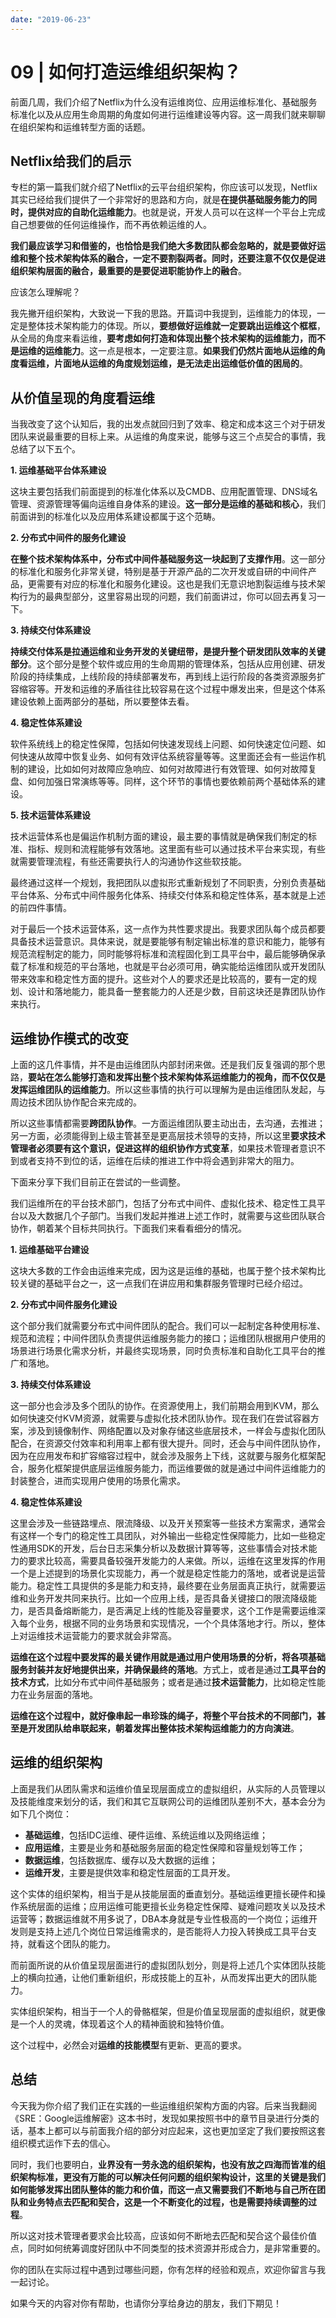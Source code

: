 ```yaml
---
date: "2019-06-23"
---  
```

      
# 09 | 如何打造运维组织架构？
前面几周，我们介绍了Netflix为什么没有运维岗位、应用运维标准化、基础服务标准化以及从应用生命周期的角度如何进行运维建设等内容。这一周我们就来聊聊在组织架构和运维转型方面的话题。

## Netflix给我们的启示

专栏的第一篇我们就介绍了Netflix的云平台组织架构，你应该可以发现，Netflix其实已经给我们提供了一个非常好的思路和方向，就是**在提供基础服务能力的同时，提供对应的自助化运维能力**。也就是说，开发人员可以在这样一个平台上完成自己想要做的任何运维操作，而不再依赖运维的人。

**我们最应该学习和借鉴的，也恰恰是我们绝大多数团队都会忽略的，就是要做好运维和整个技术架构体系的融合，一定不要割裂两者。同时，还要注意不仅仅是促进组织架构层面的融合，最重要的是要促进职能协作上的融合**。

应该怎么理解呢？

我先撇开组织架构，大致说一下我的思路。开篇词中我提到，运维能力的体现，一定是整体技术架构能力的体现。所以，**要想做好运维就一定要跳出运维这个框框**，从全局的角度来看运维，**要考虑如何打造和体现出整个技术架构的运维能力，而不是运维的运维能力**。这一点是根本，一定要注意。**如果我们仍然片面地从运维的角度看运维，片面地从运维的角度规划运维，是无法走出运维低价值的困局的**。

## 从价值呈现的角度看运维

当我改变了这个认知后，我的出发点就回归到了效率、稳定和成本这三个对于研发团队来说最重要的目标上来。从运维的角度来说，能够与这三个点契合的事情，我总结了以下五个。

<!-- [[[read_end]]] -->

**1\. 运维基础平台体系建设**

这块主要包括我们前面提到的标准化体系以及CMDB、应用配置管理、DNS域名管理、资源管理等偏向运维自身体系的建设。**这一部分是运维的基础和核心**，我们前面讲到的标准化以及应用体系建设都属于这个范畴。

**2\. 分布式中间件的服务化建设**

**在整个技术架构体系中，分布式中间件基础服务这一块起到了支撑作用**。这一部分的标准化和服务化非常关键，特别是基于开源产品的二次开发或自研的中间件产品，更需要有对应的标准化和服务化建设。这也是我们无意识地割裂运维与技术架构行为的最典型部分，这里容易出现的问题，我们前面讲过，你可以回去再复习一下。

**3\. 持续交付体系建设**

**持续交付体系是拉通运维和业务开发的关键纽带，是提升整个研发团队效率的关键部分**。这个部分是整个软件或应用的生命周期的管理体系，包括从应用创建、研发阶段的持续集成，上线阶段的持续部署发布，再到线上运行阶段的各类资源服务扩容缩容等。开发和运维的矛盾往往比较容易在这个过程中爆发出来，但是这个体系建设依赖上面两部分的基础，所以要整体去看。

**4\. 稳定性体系建设**

软件系统线上的稳定性保障，包括如何快速发现线上问题、如何快速定位问题、如何快速从故障中恢复业务、如何有效评估系统容量等等。这里面还会有一些运作机制的建设，比如如何对故障应急响应、如何对故障进行有效管理、如何对故障复盘、如何加强日常演练等等。同样，这个环节的事情也要依赖前两个基础体系的建设。

**5\. 技术运营体系建设**

技术运营体系也是偏运作机制方面的建设，最主要的事情就是确保我们制定的标准、指标、规则和流程能够有效落地。这里面有些可以通过技术平台来实现，有些就需要管理流程，有些还需要执行人的沟通协作这些软技能。

最终通过这样一个规划，我把团队以虚拟形式重新规划了不同职责，分别负责基础平台体系、分布式中间件服务化体系、持续交付体系和稳定性体系，基本就是上述的前四件事情。

对于最后一个技术运营体系，这一点作为共性要求提出。我要求团队每个成员都要具备技术运营意识。具体来说，就是要能够有制定输出标准的意识和能力，能够有规范流程制定的能力，同时能够将标准和流程固化到工具平台中，最后能够确保承载了标准和规范的平台落地，也就是平台必须可用，确实能给运维团队或开发团队带来效率和稳定性方面的提升。这些对个人的要求还是比较高的，要有一定的规划、设计和落地能力，能具备一整套能力的人还是少数，目前这块还是靠团队协作来执行。

## 运维协作模式的改变

上面的这几件事情，并不是由运维团队内部封闭来做。还是我们反复强调的那个思路，**要站在怎么能够打造和发挥出整个技术架构体系运维能力的视角，而不仅仅是发挥运维团队的运维能力**。所以这些事情的执行可以理解为是由运维团队发起，与周边技术团队协作配合来完成的。

所以这些事情都需要**跨团队协作**。一方面运维团队要主动出击，去沟通，去推进；另一方面，必须能得到上级主管甚至是更高层技术领导的支持，所以这里**要求技术管理者必须要有这个意识，促进这样的组织协作方式变革**，如果技术管理者意识不到或者支持不到位的话，运维在后续的推进工作中将会遇到非常大的阻力。

下面来分享下我们目前正在尝试的一些调整。

我们运维所在的平台技术部门，包括了分布式中间件、虚拟化技术、稳定性工具平台以及大数据几个子部门。当我们发起并推进上述工作时，就需要与这些团队联合协作，朝着某个目标共同执行。下面我们来看看细分的情况。

**1\. 运维基础平台建设**

这块大多数的工作会由运维来完成，因为这是运维的基础，也属于整个技术架构比较关键的基础平台之一，这一点我们在讲应用和集群服务管理时已经介绍过。

**2\. 分布式中间件服务化建设**

这个部分我们就需要分布式中间件团队的配合。我们可以一起制定各种使用标准、规范和流程；中间件团队负责提供运维服务能力的接口；运维团队根据用户使用的场景进行场景化需求分析，并最终实现场景，同时负责标准和自助化工具平台的推广和落地。

**3\. 持续交付体系建设**

这一部分也会涉及多个团队的协作。在资源使用上，我们前期会用到KVM，那么如何快速交付KVM资源，就需要与虚拟化技术团队协作。现在我们在尝试容器方案，涉及到镜像制作、网络配置以及对象存储这些底层技术，一样会与虚拟化团队配合，在资源交付效率和利用率上都有很大提升。同时，还会与中间件团队协作，因为在应用发布和扩容缩容过程中，就会涉及服务上下线，这就要与服务化框架配合，服务化框架提供底层运维服务能力，而运维要做的就是通过中间件运维能力的封装整合，进而实现用户使用的场景化需求。

**4\. 稳定性体系建设**

这里会涉及一些链路埋点、限流降级、以及开关预案等一些技术方案需求，通常会有这样一个专门的稳定性工具团队，对外输出一些稳定性保障能力，比如一些稳定性通用SDK的开发，后台日志采集分析以及数据计算等等，这些事情会对技术能力的要求比较高，需要具备较强开发能力的人来做。所以，运维在这里发挥的作用一个是上述提到的场景化实现能力，再一个就是稳定性能力的落地，或者说是运营能力。稳定性工具提供的多是能力和支持，最终要在业务层面真正执行，就需要运维和业务开发共同来执行。比如一个应用上线，是否具备关键接口的限流降级能力，是否具备熔断能力，是否满足上线的性能及容量要求，这个工作是需要运维深入每个业务，根据不同的业务场景和实现情况，一个个具体落地才行。所以，整体上对运维技术运营能力的要求就会非常高。

**运维在这个过程中要发挥的最关键作用就是通过用户使用场景的分析，将各项基础服务封装并友好地提供出来，并确保最终的落地**。方式上，或者是通过**工具平台的技术方式**，比如分布式中间件基础服务；或者是通过**技术运营能力**，比如稳定性能力在业务层面的落地。

**运维在这个过程中，就好像串起一串珍珠的绳子，将整个平台技术的不同部门，甚至是开发团队给串联起来，朝着发挥出整体技术架构运维能力的方向演进**。

## 运维的组织架构

上面是我们从团队需求和运维价值呈现层面成立的虚拟组织，从实际的人员管理以及技能维度来划分的话，我们和其它互联网公司的运维团队差别不大，基本会分为如下几个岗位：

* **基础运维**，包括IDC运维、硬件运维、系统运维以及网络运维；
* **应用运维**，主要是业务和基础服务层面的稳定性保障和容量规划等工作；
* **数据运维**，包括数据库、缓存以及大数据的运维；
* **运维开发**，主要是提供效率和稳定性层面的工具开发。

这个实体的组织架构，相当于是从技能层面的垂直划分。基础运维更擅长硬件和操作系统层面的运维；应用运维可能更擅长业务稳定性保障、疑难问题攻关以及技术运营等；数据运维就不用多说了，DBA本身就是专业性极高的一个岗位；运维开发则是支持上述几个岗位日常运维需求的，是否能将人力投入转换成工具平台支持，就看这个团队的能力。

而前面所说的从价值呈现层面进行的虚拟团队划分，则是将上述几个实体团队技能上的横向拉通，让他们重新组织，形成技能上的互补，从而发挥出更大的团队能力。

实体组织架构，相当于一个人的骨骼框架，但是价值呈现层面的虚拟组织，就更像是一个人的灵魂，体现着这个人的精神面貌和独特价值。

这个过程中，必然会对**运维的技能模型**有更新、更高的要求。

## 总结

今天我为你介绍了我们正在实践的一些运维组织架构方面的内容。后来当我翻阅《SRE：Google运维解密》这本书时，发现如果按照书中的章节目录进行分类的话，基本上都可以与前面我介绍的部分对应起来，这也更加坚定了我们要按照这套组织模式运作下去的信心。

同时，我们也要明白，**业界没有一劳永逸的组织架构，也没有放之四海而皆准的组织架构标准，更没有万能的可以解决任何问题的组织架构设计，这里的关键是我们如何能够发挥出团队整体的能力和价值，而这一点又需要我们不断地与自己所在团队和业务特点去匹配和契合，这是一个不断变化的过程，也是需要持续调整的过程**。

所以这对技术管理者要求会比较高，应该如何不断地去匹配和契合这个最佳价值点，同时如何统筹调度好团队中不同类型的技术资源并形成合力，是非常重要的。

你的团队在实际过程中遇到过哪些问题，你有怎样的经验和观点，欢迎你留言与我一起讨论。

如果今天的内容对你有帮助，也请你分享给身边的朋友，我们下期见！